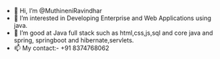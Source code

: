 - 👋 Hi, I’m @MuthineniRavindhar
- 👀 I’m interested in Developing Enterprise and Web Applications using java.
- 🌱 I’m good at Java full stack such as html,css,js,sql and core java and spring, springboot and hibernate,servlets.
- 📫 My contact:- +91 8374768062

<!---
MuthineniRavindhar/MuthineniRavindhar is a ✨ special ✨ repository because its `README.md` (this file) appears on your GitHub profile.
You can click the Preview link to take a look at your changes.
--->
